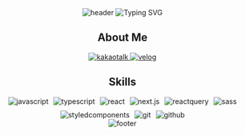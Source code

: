 <div align="center">
  <img src="https://capsule-render.vercel.app/api?type=waving&height=150&color=fdd805" alt="header" />

  <img src="https://readme-typing-svg.demolab.com?font=Fira+Code&weight=500&size=25&pause=1000&color=F7BF42&center=true&vCenter=true&width=600&lines=Jaeyoung+Kim+%2C+Frontend+Developer" alt="Typing SVG" />
  
  <h2>About Me</h2>
  <div>
    <a href="http://qr.kakao.com/talk/XBpGXa1lChUTGmdH4.DDyQY31GE-">
      <img src="https://img.shields.io/badge/kakaotalk-ffcd00?style=for-the-badge&logo=kakaotalk&logoColor=white" alt="kakaotalk">
    </a>
    <a href="https://velog.io/@jae6269/posts">
      <img src="https://img.shields.io/badge/velog-20c997?style=for-the-badge&logo=velog&logoColor=white" alt="velog">
    </a>
  </div>

 <div align="center">
  <h2>Skills</h2>
  <div style="display: flex; justify-content: center; flex-wrap: wrap; gap: 10px;">
    <img src="https://img.shields.io/badge/javascript-f7df1e?style=for-the-badge&logo=javascript&logoColor=white" alt="javascript">
    <img src="https://img.shields.io/badge/typescript-3178c6?style=for-the-badge&logo=typescript&logoColor=white" alt="typescript">
    <img src="https://img.shields.io/badge/react-61dafb?style=for-the-badge&logo=react&logoColor=white" alt="react">
    <img src="https://img.shields.io/badge/next.js-000000?style=for-the-badge&logo=next.js&logoColor=white" alt="next.js">
    <img src="https://img.shields.io/badge/reactquery-ff4154?style=for-the-badge&logo=reactquery&logoColor=white" alt="reactquery">
    <img src="https://img.shields.io/badge/sass-cc6699?style=for-the-badge&logo=sass&logoColor=white" alt="sass">
    <img src="https://img.shields.io/badge/styledcomponents-db7093?style=for-the-badge&logo=styledcomponents&logoColor=white" alt="styledcomponents">
    <img src="https://img.shields.io/badge/git-f05032?style=for-the-badge&logo=git&logoColor=white" alt="git">
    <img src="https://img.shields.io/badge/github-181717?style=for-the-badge&logo=github&logoColor=white" alt="github">
  </div>
</div>
  <img src="https://capsule-render.vercel.app/api?type=waving&height=150&color=fdd805&section=footer" alt="footer" />
</div>
